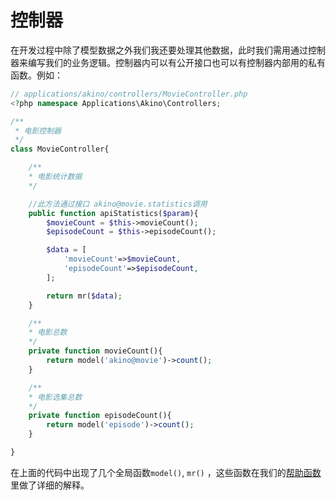 # 控制器

在开发过程中除了模型数据之外我们我还要处理其他数据，此时我们需用通过控制器来编写我们的业务逻辑。控制器内可以有公开接口也可以有控制器内部用的私有函数。例如：
```php
// applications/akino/controllers/MovieController.php
<?php namespace Applications\Akino\Controllers;

/**
 * 电影控制器 
 */
class MovieController{

    /**
    * 电影统计数据
    */

    //此方法通过接口 akino@movie.statistics调用
    public function apiStatistics($param){
        $movieCount = $this->movieCount();
        $episodeCount = $this->episodeCount();

        $data = [
            'movieCount'=>$movieCount,
            'episodeCount'=>$episodeCount,
        ];

        return mr($data);
    }

    /**
    * 电影总数
    */
    private function movieCount(){
        return model('akino@movie')->count();
    }

    /**
    * 电影选集总数
    */
    private function episodeCount(){
        return model('episode')->count();
    }

}
```
在上面的代码中出现了几个全局函数`model()`, `mr()` ，这些函数在我们的[帮助函数](helpers.php)里做了详细的解释。